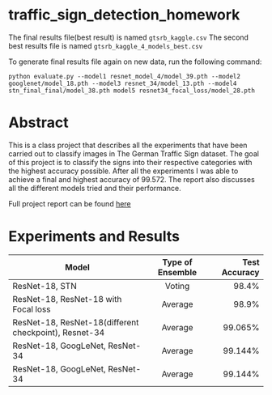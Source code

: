 # traffic_sign_detection_homework
The final results file(best result) is named `gtsrb_kaggle.csv`
The second best results file is named `gtsrb_kaggle_4_models_best.csv`

To generate final results file again on new data, run the following command:
```
python evaluate.py --model1 resnet_model_4/model_39.pth --model2 googlenet/model_18.pth --model3 resnet_34/model_13.pth --model4 stn_final_final/model_38.pth model5 resnet34_focal_loss/model_28.pth
```

# Abstract
This is a class project that describes all the experiments that have been carried out to classify images in The German Traffic Sign dataset. The goal of this project is to classify the signs into their respective categories with the highest accuracy possible. After all the experiments I was able to achieve a final and highest accuracy of 99.572. The report also discusses all the different models tried and their performance.

Full project report can be found [here](https://drive.google.com/file/d/1ZF7NpSZ2vZQ8zT4_1_9CHkBanoDFltpI/view?usp=sharing)

# Experiments and Results

| Model        | Type of Ensemble           | Test Accuracy  |
| ------------- |:-------------:| -----:|
| ResNet-18, STN       | Voting | 98.4% |
| ResNet-18, ResNet-18 with Focal loss | Average | 98.9%|
| ResNet-18, ResNet-18(different checkpoint), Resnet-34 | Average | 99.065%|
| ResNet-18, GoogLeNet, ResNet-34 | Average | 99.144%|
| ResNet-18, GoogLeNet, ResNet-34 | Average | 99.144%|



